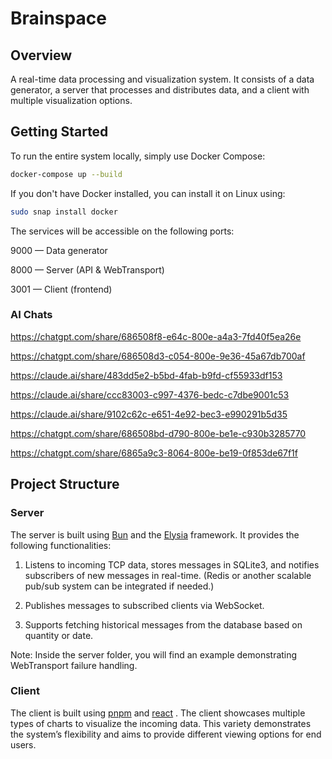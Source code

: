 # Brainspace

## Overview

A real-time data processing and visualization system. It consists of a data generator, a server that processes and distributes data, and a client with multiple visualization options.

## Getting Started

To run the entire system locally, simply use Docker Compose:

```bash
docker-compose up --build
```
If you don't have Docker installed, you can install it on Linux using:

```bash
sudo snap install docker
```

The services will be accessible on the following ports:

9000 — Data generator

8000 — Server (API & WebTransport)

3001 — Client (frontend)

### AI Chats
https://chatgpt.com/share/686508f8-e64c-800e-a4a3-7fd40f5ea26e 

https://chatgpt.com/share/686508d3-c054-800e-9e36-45a67db700af

https://claude.ai/share/483dd5e2-b5bd-4fab-b9fd-cf55933df153

https://claude.ai/share/ccc83003-c997-4376-bedc-c7dbe9001c53

https://claude.ai/share/9102c62c-e651-4e92-bec3-e990291b5d35

https://chatgpt.com/share/686508bd-d790-800e-be1e-c930b3285770

https://chatgpt.com/share/6865a9c3-8064-800e-be19-0f853de67f1f

## Project Structure
### Server
The server is built using [Bun](https://bun.sh/) and the [Elysia](https://elysiajs.dev/) framework. It provides the following functionalities:

1. Listens to incoming TCP data, stores messages in SQLite3, and notifies subscribers of new messages in real-time. (Redis or another scalable pub/sub system can be integrated if needed.)

2. Publishes messages to subscribed clients via WebSocket.

3. Supports fetching historical messages from the database based on quantity or date.

Note: Inside the server folder, you will find an example demonstrating WebTransport failure handling.

### Client
The client is built using [pnpm](https://pnpm.io/) and [react](https://www.youtube.com/watch?v=dQw4w9WgXcQ&pp=0gcJCfwAo7VqN5tD) .
The client showcases multiple types of charts to visualize the incoming data. This variety demonstrates the system’s flexibility and aims to provide different viewing options for end users.
